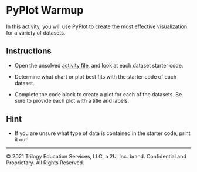# PyPlot Warmup

In this activity, you will use PyPlot to create the most effective visualization for a variety of datasets.

## Instructions

* Open the unsolved [activity file](Unsolved/plot_drills.ipynb), and look at each dataset starter code.

* Determine what chart or plot best fits with the starter code of each dataset.

* Complete the code block to create a plot for each of the datasets. Be sure to provide each plot with a title and labels.

## Hint

* If you are unsure what type of data is contained in the starter code, print it out!

---

© 2021 Trilogy Education Services, LLC, a 2U, Inc. brand. Confidential and Proprietary. All Rights Reserved.
